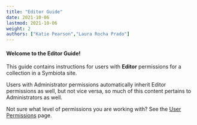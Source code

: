 ```yaml
---
title: "Editor Guide"
date: 2021-10-06
lastmod: 2021-10-06
weight: 2
authors: ["Katie Pearson","Laura Rocha Prado"]
---
```


#### Welcome to the Editor Guide!

This guide contains instructions for users with **Editor** permissions for a collection in a Symbiota site.

Users with Administrator permissions automatically inherit Editor permissions as well, but not vice versa, so much of this content pertains to Administrators as well.

Not sure what level of permissions you are working with? See the [User Permissions](/User_Guide/user_permissions) page.
